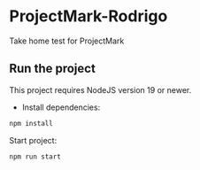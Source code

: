 # ProjectMark-Rodrigo

Take home test for ProjectMark

## Run the project

This project requires NodeJS version 19 or newer.

- Install dependencies:

```sh
npm install
```

Start project:

```sh
npm run start
```
